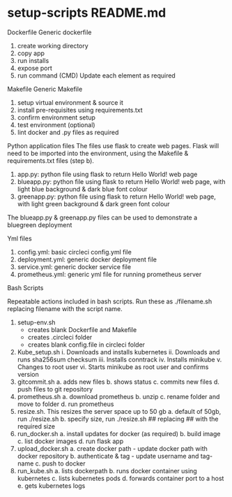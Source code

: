 # setup-scripts  README.md

Dockerfile
Generic dockerfile
 1. create working directory
 2. copy app
 3. run installs
 4. expose port
 5. run command (CMD) 
Update each element as required

Makefile
Generic Makefile
 1. setup virtual environment & source it
 2. install pre-requisites using requirements.txt
 3. confirm environment setup
 4. test environment (optional)
 5. lint docker and .py files as required


Python application files
The files use flask to create web pages. Flask will need to be imported into the environment, using the Makefile & requirements.txt files (step b).

1. app.py: python file using flask to return Hello World! web page
2. blueapp.py: python file using flask to return Hello World! web page, with light blue background & dark blue font colour
3. greenapp.py: python file using flask to return Hello World! web page, with light green background & dark green font colour

The blueapp.py & greenapp.py files can be used to demonstrate a bluegreen deployment


Yml files

1. config.yml: basic circleci config.yml file
2. deployment.yml: generic docker deployment file
3. service.yml: generic docker service file
4. prometheus.yml: generic yml file for running prometheus server

Bash Scripts

Repeatable actions included in bash scripts.  Run these as ./filename.sh replacing filename with the script name.

1. setup-env.sh
   - creates blank Dockerfile and Makefile
   - creates .circleci folder 
   - creates blank config.file in circleci folder
2. Kube_setup.sh
   i. Downloads and installs kubernetes 
   ii. Downloads and runs sha256sum checksum
   iii. Installs conntrack
   iv. Installs minikube
   v. Changes to root user
   vi. Starts minikube as root user and confirms version
3. gitcommit.sh
   a. adds new files
   b. shows status
   c. commits new files
   d. push files to git repository
4. prometheus.sh
   a. download prometheus
   b. unzip
   c. rename folder and move to folder
   d. run prometheus
5. resize.sh.  This resizes the server space up to 50 gb
   a. default of 50gb,  run ./resize.sh
   b. specify size, run ./resize.sh ## replacing ## with the required size 
6. run_docker.sh
   a. install updates for docker (as required)
   b. build image
   c. list docker images
   d. run flask app
7. upload_docker.sh
   a. create docker path - update docker path with docker repository
   b. authenticate & tag - update username and tag-name
   c. push to docker
8. run_kube.sh
   a. lists dockerpath
   b. runs docker container using kubernetes
   c. lists kubernetes pods
   d. forwards container port to a host
   e. gets kubernetes logs
